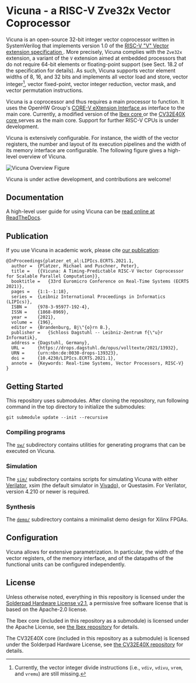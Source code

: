 # Vicuna - a RISC-V Zve32x Vector Coprocessor


Vicuna is an open-source 32-bit integer vector coprocessor written in
SystemVerilog that implements version 1.0 of the
[RISC-V "V" Vector extension specification
](https://github.com/riscv/riscv-v-spec).
More precisely, Vicuna complies with the `Zve32x` extension, a variant of the
`V` extension aimed at embedded processors that do not require 64-bit elements
or floating-point support (see Sect. 18.2 of the specification for details).
As such, Vicuna supports vector element widths of 8, 16, and 32 bits and
implements all vector load and store, vector integer[^1], vector fixed-point,
vector integer reduction, vector mask, and vector permutation instructions.

[^1]: Currently, the vector integer divide instructions (i.e., `vdiv`, `vdivu`,
`vrem`, and `vremu`) are still missing.

Vicuna is a coprocessor and thus requires a main processor to function.  It
uses the OpenHW Group's [CORE-V eXtension Interface
](https://docs.openhwgroup.org/projects/openhw-group-core-v-xif/) as interface
to the main core.  Currently, a modified version of the [Ibex core
](https://github.com/lowRISC/ibex) or the [CV32E40X core
](https://github.com/openhwgroup/cv32e40x) serves as the main core.  Support
for further RISC-V CPUs is under development.

Vicuna is extensively configurable.  For instance, the width of the vector
registers, the number and layout of its execution pipelines and the width of
its memory interface are configurable. The following figure gives a high-level
overview of Vicuna.

![Vicuna Overview Figure](docs/fig/vproc_overview.svg)

Vicuna is under active development, and contributions are welcome!


## Documentation

A high-level user guide for using Vicuna can be
[read online at ReadTheDocs](http://vicuna.readthedocs.io/).


## Publication

If you use Vicuna in academic work, please cite
[our publication](https://doi.org/10.4230/LIPIcs.ECRTS.2021.1):

```
@InProceedings{platzer_et_al:LIPIcs.ECRTS.2021.1,
  author =  {Platzer, Michael and Puschner, Peter},
  title =   {{Vicuna: A Timing-Predictable RISC-V Vector Coprocessor for Scalable Parallel Computation}},
  booktitle =   {33rd Euromicro Conference on Real-Time Systems (ECRTS 2021)},
  pages =   {1:1--1:18},
  series =  {Leibniz International Proceedings in Informatics (LIPIcs)},
  ISBN =    {978-3-95977-192-4},
  ISSN =    {1868-8969},
  year =    {2021},
  volume =  {196},
  editor =  {Brandenburg, Bj\"{o}rn B.},
  publisher =   {Schloss Dagstuhl -- Leibniz-Zentrum f{\"u}r Informatik},
  address = {Dagstuhl, Germany},
  URL =     {https://drops.dagstuhl.de/opus/volltexte/2021/13932},
  URN =     {urn:nbn:de:0030-drops-139323},
  doi =     {10.4230/LIPIcs.ECRTS.2021.1},
  annote =  {Keywords: Real-time Systems, Vector Processors, RISC-V}
}
```


## Getting Started

This repository uses submodules.  After cloning the repository, run following
command in the top directory to initialize the submodules:
```
git submodule update --init --recursive
```

### Compiling programs

The [`sw/`](https://github.com/vproc/vicuna/tree/main/sw) subdirectory
contains utilities for generating programs that can be executed on Vicuna.


### Simulation

The [`sim/`](https://github.com/vproc/vicuna/tree/main/sim) subdirectory
contains scripts for simulating Vicuna with either
[Verilator](https://www.veripool.org/verilator/), xsim (the default simulator
in [Vivado](https://www.xilinx.com/products/design-tools/vivado.html)), or
Questasim.  For Verilator, version 4.210 or newer is required.


### Synthesis

The [`demo/`](https://github.com/vproc/vicuna/tree/main/demo) subdirectory
contains a minimalist demo design for Xilinx FPGAs.


## Configuration

Vicuna allows for extensive parametrization.  In particular, the width of
the vector registers, of the memory interface, and of the datapaths of the
functional units can be configured independently.


## License

Unless otherwise noted, everything in this repository is licensed under the
[Solderpad Hardware License v2.1](https://solderpad.org/licenses/SHL-2.1/), a
permissive free software license that is based on the Apache-2.0 license.

The Ibex core (included in this repository as a submodule) is licensed under
the Apache License, see [the Ibex repository](https://github.com/lowRISC/ibex)
for details.

The CV32E40X core (included in this repository as a submodule) is licensed
under the Solderpad Hardware License, see
[the CV32E40X repository](https://github.com/openhwgroup/cv32e40x) for details.
